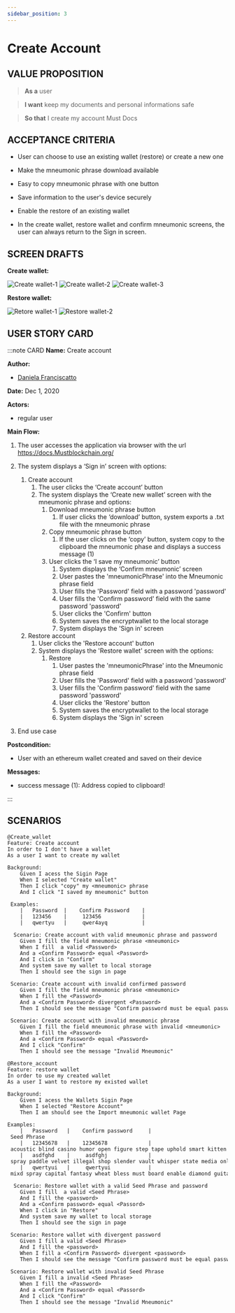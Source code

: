 ```yaml
---
sidebar_position: 3
---
```

# Create Account

## VALUE PROPOSITION

> **As a** user

> **I want** keep my documents and personal informations safe

> **So that**  I create my account Must Docs

## ACCEPTANCE CRITERIA

- User can choose to use an existing wallet (restore) or create a new one

- Make the mneumonic phrase download available

- Easy to copy mneumonic phrase with one button

- Save information to the user's device securely

- Enable the restore of an existing wallet

- In the create wallet, restore wallet and confirm mneumonic screens, the user can always return to the Sign in screen.

## SCREEN DRAFTS

**Create wallet:**

![Create wallet-1](/img/must-docs/Create1.png)
![Create wallet-2](/img/must-docs/Create2.png)
![Create wallet-3](/img/must-docs/Create3.png)

**Restore wallet:**

![Retore wallet-1](/img/must-docs/Restore1.png)
![Restore wallet-2](/img/must-docs/Restore2.png)

## USER STORY CARD

:::note CARD
**Name:** Create account

**Author:** 

- [Daniela Franciscatto](https://github.com/danielaanjos) 

**Date:** Dec 1, 2020

**Actors:**  

- regular user

**Main Flow:**

1. The user accesses the application via browser with the url <https://docs.Mustblockchain.org/>

2. The system displays a ‘Sign in’ screen with options:
    1. Create account
        1. The user clicks the ‘Create account’ button
        2. The system displays the ‘Create new wallet’ screen with the mneumonic phrase and options:
            1. Download mneumonic phrase button
                1. If user clicks the ‘download’ button, system exports a .txt file with the mneumonic phrase
            2. Copy mneumonic phrase button
                1. If the user clicks on the ‘copy’ button, system copy to the clipboard the mneumonic phase and displays a success message (1)
            3. User clicks the ‘I save my mneumonic’ button
                1. System displays the ‘Confirm mneumonic’ screen
                2. User pastes the 'mneumonicPhrase' into the Mneumonic phrase field
                3. User fills the 'Password' field with a password 'password'
                4. User fills the 'Confirm password' field with the same password 'password'
                5. User clicks the 'Confirm' button
                6. System saves the encryptwallet to the local storage
                7. System displays the 'Sign in' screen
    2. Restore account
        1. User clicks the 'Restore account' button
        2. System displays the 'Restore wallet' screen with the options:
            1. Restore
                1. User pastes the 'mneumonicPhrase' into the Mneumonic phrase field
                2. User fills the 'Password' field with a password 'password'
                3. User fills the 'Confirm password' field with the same password 'password'
                4. User clicks the 'Restore' button
                5. System saves the encryptwallet to the local storage
                6. System displays the 'Sign in' screen

3. End use case

**Postcondition:**

 - User with an ethereum wallet created and saved on their device

**Messages:**

- success message (1): Address copied to clipboard!

:::

## SCENARIOS

```gherkin
@Create_wallet
Feature: Create account
In order to I don't have a wallet
As a user I want to create my wallet
 
Background:
    Given I acess the Sigin Page
    When I selected "Create wallet" 
    Then I click "copy" my <mneumonic> phrase
    And I click "I saved my mneumonic" button
 
 Examples:
    |   Password  |    Confirm Password    |
    |   123456    |     123456             |
    |   qwertyu   |     qwer4ayq           |

  Scenario: Create account with valid mneumonic phrase and password
    Given I fill the field mneumonic phrase <mneumonic>
    When I fill  a valid <Password>
    And a <Confirm Password> equal <Password>
    And I click in "Confirm"
    And system save my wallet to local storage
    Then I should see the sign in page
    
 Scenario: Create account with invalid confirmed password
    Given I fill the field mneumonic phrase <mneumonic>
    When I fill the <Password>
    And a <Confirm Password> divergent <Password>
    Then I should see the message "Confirm password must be equal password!"

 Scenario: Create account with invalid mneumonic phrase
    Given I fill the field mneumonic phrase with invalid <mneumonic>
    When I fill the <Password>
    And a <Confirm Password> equal <Password>
    And I click "Confirm"
    Then I should see the message "Invalid Mneumonic" 

```

```gherkin
@Restore_account
Feature: restore wallet
In order to use my created wallet
As a user I want to restore my existed wallet

Background:
    Given I acess the Wallets Sigin Page
    When I selected "Restore Account"
    Then I am should see the Import mneumonic wallet Page

Examples:
    |   Password   |    Confirm password     | Seed Phrase                                                                     |
    |   12345678   |    12345678             | acoustic blind casino humor open figure step tape uphold smart kitten extra     |
    |   asdfghd    |     asdfghj             | spray paddle velvet illegal shop slender vault whisper state media only similar |
    |   qwertyui   |     qwertyui            | mixd spray capital fantasy wheat bless must board enable diamond guitar clutch  |

  Scenario: Restore wallet with a valid Seed Phrase and password
    Given I fill  a valid <Seed Phrase>
    And I fill the <password>
    And a <Confirm password> equal <Passord>
    When I click in "Restore"
    And system save my wallet to local storage
    Then I should see the sign in page 

 Scenario: Restore wallet with divergent password
    Given I fill a valid <Seed Phrase>
    And I fill the <password> 
    When I fill a <Confirm Password> divergent <password>
    Then I should see the message "Confirm password must be equal password!"

 Scenario: Restore wallet with invalid Seed Phrase
    Given I fill a invalid <Seed Phrase>
    When I fill the <Password>
    And a <Confirm Password> equal <Passord>
    And I click "Confirm"
    Then I should see the message "Invalid Mneumonic"   
```